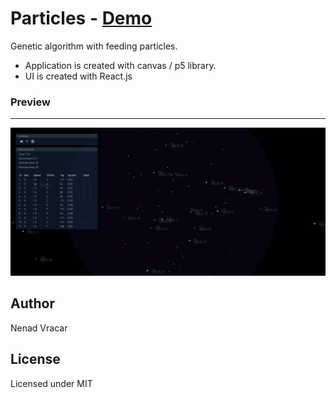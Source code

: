 # Particles - [Demo](https://nenadv91.github.io/Particles/)
Genetic algorithm with feeding particles.

- Application is created with canvas / p5 library.
- UI is created with React.js

### Preview
---
![Preview](https://github.com/nenadV91/Particles/blob/previews/preview.png?raw=true "Home preview 1")

## Author
Nenad Vracar

## License
Licensed under MIT
